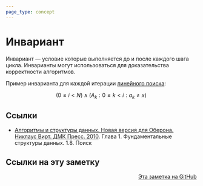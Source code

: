 ```yaml
---
page_type: concept
---
```

# Инвариант

Инвариант — условие которые выполняется до и после каждого шага цикла. Инварианты могут использоваться для доказательства корректности алгоритмов.

Пример инварианта для каждой итерации [линейного поиска](20221023135032.md):

$$
(0 \leq i < N) \land (A_k: 0 \leq k < i : a_k \neq x)
$$

## Ссылки

* [Алгоритмы и структуры данных. Новая версия для Оберона. Никлаус Вирт. ДМК Пресс. 2010](WirthAlgorithmsAndDataStructures2010.md). Глава 1. Фундаментальные структуры данных. 1.8. Поиск

## Ссылки на эту заметку




<p v-pre style="text-align: right">
  <a href="https://github.com/Kverde/algorithms/blob/main/source/20221123224315.md">
  Эта заметка на GitHub
  </a>
</p>
